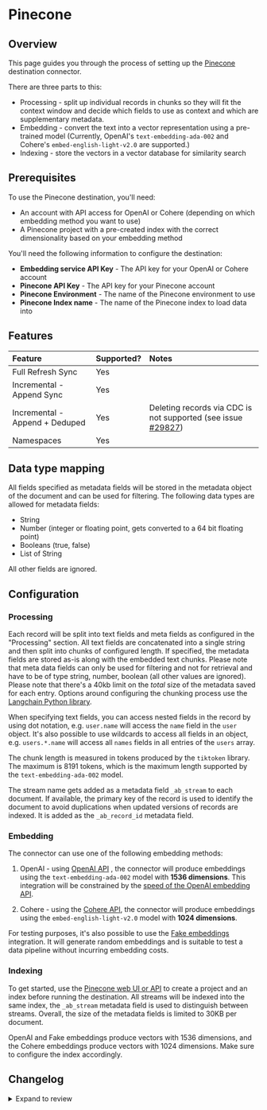# Pinecone

## Overview

This page guides you through the process of setting up the [Pinecone](https://pinecone.io/) destination connector.

There are three parts to this:

- Processing - split up individual records in chunks so they will fit the context window and decide which fields to use as context and which are supplementary metadata.
- Embedding - convert the text into a vector representation using a pre-trained model (Currently, OpenAI's `text-embedding-ada-002` and Cohere's `embed-english-light-v2.0` are supported.)
- Indexing - store the vectors in a vector database for similarity search

## Prerequisites

To use the Pinecone destination, you'll need:

- An account with API access for OpenAI or Cohere (depending on which embedding method you want to use)
- A Pinecone project with a pre-created index with the correct dimensionality based on your embedding method

You'll need the following information to configure the destination:

- **Embedding service API Key** - The API key for your OpenAI or Cohere account
- **Pinecone API Key** - The API key for your Pinecone account
- **Pinecone Environment** - The name of the Pinecone environment to use
- **Pinecone Index name** - The name of the Pinecone index to load data into

## Features

| Feature                        | Supported? | Notes                                                                                                             |
| :----------------------------- | :--------- | :---------------------------------------------------------------------------------------------------------------- |
| Full Refresh Sync              | Yes        |                                                                                                                   |
| Incremental - Append Sync      | Yes        |                                                                                                                   |
| Incremental - Append + Deduped | Yes        | Deleting records via CDC is not supported (see issue [#29827](https://github.com/airbytehq/airbyte/issues/29827)) |
| Namespaces                     | Yes        |                                                                                                                   |

## Data type mapping

All fields specified as metadata fields will be stored in the metadata object of the document and can be used for filtering. The following data types are allowed for metadata fields:

- String
- Number (integer or floating point, gets converted to a 64 bit floating point)
- Booleans (true, false)
- List of String

All other fields are ignored.

## Configuration

### Processing

Each record will be split into text fields and meta fields as configured in the "Processing" section. All text fields are concatenated into a single string and then split into chunks of configured length. If specified, the metadata fields are stored as-is along with the embedded text chunks. Please note that meta data fields can only be used for filtering and not for retrieval and have to be of type string, number, boolean (all other values are ignored). Please note that there's a 40kb limit on the _total_ size of the metadata saved for each entry. Options around configuring the chunking process use the [Langchain Python library](https://python.langchain.com/docs/get_started/introduction).

When specifying text fields, you can access nested fields in the record by using dot notation, e.g. `user.name` will access the `name` field in the `user` object. It's also possible to use wildcards to access all fields in an object, e.g. `users.*.name` will access all `names` fields in all entries of the `users` array.

The chunk length is measured in tokens produced by the `tiktoken` library. The maximum is 8191 tokens, which is the maximum length supported by the `text-embedding-ada-002` model.

The stream name gets added as a metadata field `_ab_stream` to each document. If available, the primary key of the record is used to identify the document to avoid duplications when updated versions of records are indexed. It is added as the `_ab_record_id` metadata field.

### Embedding

The connector can use one of the following embedding methods:

1. OpenAI - using [OpenAI API](https://beta.openai.com/docs/api-reference/text-embedding) , the connector will produce embeddings using the `text-embedding-ada-002` model with **1536 dimensions**. This integration will be constrained by the [speed of the OpenAI embedding API](https://platform.openai.com/docs/guides/rate-limits/overview).

2. Cohere - using the [Cohere API](https://docs.cohere.com/reference/embed), the connector will produce embeddings using the `embed-english-light-v2.0` model with **1024 dimensions**.

For testing purposes, it's also possible to use the [Fake embeddings](https://python.langchain.com/docs/modules/data_connection/text_embedding/integrations/fake) integration. It will generate random embeddings and is suitable to test a data pipeline without incurring embedding costs.

### Indexing

To get started, use the [Pinecone web UI or API](https://docs.pinecone.io/docs/quickstart) to create a project and an index before running the destination. All streams will be indexed into the same index, the `_ab_stream` metadata field is used to distinguish between streams. Overall, the size of the metadata fields is limited to 30KB per document.

OpenAI and Fake embeddings produce vectors with 1536 dimensions, and the Cohere embeddings produce vectors with 1024 dimensions. Make sure to configure the index accordingly.

## Changelog

<details>
  <summary>Expand to review</summary>

| Version | Date       | Pull Request                                              | Subject                                                                                                                      |
| :------ | :--------- | :-------------------------------------------------------- | :--------------------------------------------------------------------------------------------------------------------------- |
| 0.1.22 | 2024-09-14 | [45490](https://github.com/airbytehq/airbyte/pull/45490) | Update dependencies |
| 0.1.21 | 2024-09-07 | [45247](https://github.com/airbytehq/airbyte/pull/45247) | Update dependencies |
| 0.1.20 | 2024-08-31 | [45063](https://github.com/airbytehq/airbyte/pull/45063) | Update dependencies |
| 0.1.19 | 2024-08-24 | [44669](https://github.com/airbytehq/airbyte/pull/44669) | Update dependencies |
| 0.1.18 | 2024-08-17 | [44302](https://github.com/airbytehq/airbyte/pull/44302) | Update dependencies |
| 0.1.17 | 2024-08-12 | [43932](https://github.com/airbytehq/airbyte/pull/43932) | Update dependencies |
| 0.1.16 | 2024-08-10 | [43701](https://github.com/airbytehq/airbyte/pull/43701) | Update dependencies |
| 0.1.15 | 2024-08-03 | [43134](https://github.com/airbytehq/airbyte/pull/43134) | Update dependencies |
| 0.1.14 | 2024-07-27 | [42594](https://github.com/airbytehq/airbyte/pull/42594) | Update dependencies |
| 0.1.13 | 2024-07-20 | [42243](https://github.com/airbytehq/airbyte/pull/42243) | Update dependencies |
| 0.1.12 | 2024-07-13 | [41901](https://github.com/airbytehq/airbyte/pull/41901) | Update dependencies |
| 0.1.11 | 2024-07-10 | [41598](https://github.com/airbytehq/airbyte/pull/41598) | Update dependencies |
| 0.1.10 | 2024-07-09 | [41194](https://github.com/airbytehq/airbyte/pull/41194) | Update dependencies |
| 0.1.9 | 2024-07-07 | [40753](https://github.com/airbytehq/airbyte/pull/40753) | Fix a regression with AirbyteLogger |
| 0.1.8 | 2024-07-06 | [40780](https://github.com/airbytehq/airbyte/pull/40780) | Update dependencies |
| 0.1.7 | 2024-06-29 | [40627](https://github.com/airbytehq/airbyte/pull/40627) | Update dependencies |
| 0.1.6 | 2024-06-27 | [40215](https://github.com/airbytehq/airbyte/pull/40215) | Replaced deprecated AirbyteLogger with logging.Logger |
| 0.1.5 | 2024-06-25 | [40430](https://github.com/airbytehq/airbyte/pull/40430) | Update dependencies |
| 0.1.4 | 2024-06-22 | [40150](https://github.com/airbytehq/airbyte/pull/40150) | Update dependencies |
| 0.1.3 | 2024-06-06 | [39148](https://github.com/airbytehq/airbyte/pull/39148) | [autopull] Upgrade base image to v1.2.2 |
| 0.1.2   | 2023-05-17 | [#38336](https://github.com/airbytehq/airbyte/pull/338336) | Fix for regression:Custom namespaces not created automatically
| 0.1.1   | 2023-05-14 | [#38151](https://github.com/airbytehq/airbyte/pull/38151) | Add airbyte source tag for attribution
| 0.1.0   | 2023-05-06 | [#37756](https://github.com/airbytehq/airbyte/pull/37756) | Add support for Pinecone Serverless                                                                                          |
| 0.0.24  | 2023-04-15 | [#37333](https://github.com/airbytehq/airbyte/pull/37333) | Update CDK & pytest version to fix security vulnerabilities.                                                                 |
| 0.0.23  | 2023-03-22 | [#35911](https://github.com/airbytehq/airbyte/pull/35911) | Bump versions to latest, resolves test failures.                                                                             |
| 0.0.22  | 2023-12-11 | [#33303](https://github.com/airbytehq/airbyte/pull/33303) | Fix bug with embedding special tokens                                                                                        |
| 0.0.21  | 2023-12-01 | [#32697](https://github.com/airbytehq/airbyte/pull/32697) | Allow omitting raw text                                                                                                      |
| 0.0.20  | 2023-11-13 | [#32357](https://github.com/airbytehq/airbyte/pull/32357) | Improve spec schema                                                                                                          |
| 0.0.19  | 2023-10-20 | [#31329](https://github.com/airbytehq/airbyte/pull/31373) | Improve error messages                                                                                                       |
| 0.0.18  | 2023-10-20 | [#31329](https://github.com/airbytehq/airbyte/pull/31373) | Add support for namespaces and fix index cleaning when namespace is defined                                                  |
| 0.0.17  | 2023-10-19 | [#31599](https://github.com/airbytehq/airbyte/pull/31599) | Base image migration: remove Dockerfile and use the python-connector-base image                                              |
| 0.0.16  | 2023-10-15 | [#31329](https://github.com/airbytehq/airbyte/pull/31329) | Add OpenAI-compatible embedder option                                                                                        |
| 0.0.15  | 2023-10-04 | [#31075](https://github.com/airbytehq/airbyte/pull/31075) | Fix OpenAI embedder batch size                                                                                               |
| 0.0.14  | 2023-09-29 | [#30820](https://github.com/airbytehq/airbyte/pull/30820) | Update CDK                                                                                                                   |
| 0.0.13  | 2023-09-26 | [#30649](https://github.com/airbytehq/airbyte/pull/30649) | Allow more text splitting options                                                                                            |
| 0.0.12  | 2023-09-25 | [#30649](https://github.com/airbytehq/airbyte/pull/30649) | Fix bug with stale documents left on starter pods                                                                            |
| 0.0.11  | 2023-09-22 | [#30649](https://github.com/airbytehq/airbyte/pull/30649) | Set visible certified flag                                                                                                   |
| 0.0.10  | 2023-09-20 | [#30514](https://github.com/airbytehq/airbyte/pull/30514) | Fix bug with failing embedding step on large records                                                                         |
| 0.0.9   | 2023-09-18 | [#30510](https://github.com/airbytehq/airbyte/pull/30510) | Fix bug with overwrite mode on starter pods                                                                                  |
| 0.0.8   | 2023-09-14 | [#30296](https://github.com/airbytehq/airbyte/pull/30296) | Add Azure embedder                                                                                                           |
| 0.0.7   | 2023-09-13 | [#30382](https://github.com/airbytehq/airbyte/pull/30382) | Promote to certified/beta                                                                                                    |
| 0.0.6   | 2023-09-09 | [#30193](https://github.com/airbytehq/airbyte/pull/30193) | Improve documentation                                                                                                        |
| 0.0.5   | 2023-09-07 | [#30133](https://github.com/airbytehq/airbyte/pull/30133) | Refactor internal structure of connector                                                                                     |
| 0.0.4   | 2023-09-05 | [#30086](https://github.com/airbytehq/airbyte/pull/30079) | Switch to GRPC client for improved performance.                                                                              |
| 0.0.3   | 2023-09-01 | [#30079](https://github.com/airbytehq/airbyte/pull/30079) | Fix bug with potential data loss on append+dedup syncing. 🚨 Streams using append+dedup mode need to be reset after upgrade. |
| 0.0.2   | 2023-08-31 | [#29442](https://github.com/airbytehq/airbyte/pull/29946) | Improve test coverage                                                                                                        |
| 0.0.1   | 2023-08-29 | [#29539](https://github.com/airbytehq/airbyte/pull/29539) | Pinecone connector with some embedders                                                                                       |

</details>
